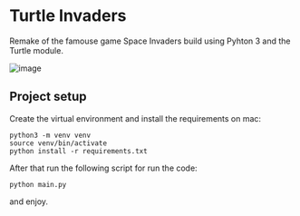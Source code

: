 # Turtle Invaders

Remake of the famouse game Space Invaders build using Pyhton 3 and the Turtle module.

![image](image/turtle_invaders.png)

## Project setup

Create the virtual environment and install the requirements on mac:

```
python3 -m venv venv
source venv/bin/activate
python install -r requirements.txt
```

After that run the following script for run the code:

```
python main.py
```

and enjoy.